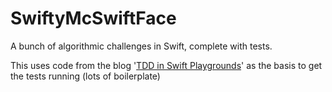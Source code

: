# SwiftyMcSwiftFace
A bunch of algorithmic challenges in Swift, complete with tests.

This uses code from the blog '[TDD in Swift Playgrounds](http://initwithstyle.net/2015/11/tdd-in-swift-playgrounds/)' as the basis to get the tests running (lots of boilerplate)
